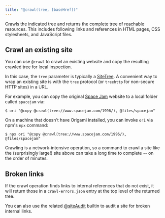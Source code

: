 ```yaml
---
title: "@crawl(tree, [baseHref])"
---
```


Crawls the indicated tree and returns the complete tree of reachable resources. This includes following links and references in HTML pages, CSS stylesheets, and JavaScript files.

## Crawl an existing site

You can use `@crawl` to crawl an existing website and copy the resulting crawled tree for local inspection.

In this case, the `tree` parameter is typically a [SiteTree](/async-tree/SiteTree.html). A convenient way to wrap an existing site is with the `tree` protocol (or `treehttp` for non-secure HTTP sites) in a URL.

For example, you can copy the original [Space Jam](https://www.spacejam.com/1996/) website to a local folder called `spacejam` via:

```console
$ ori "@copy @crawl(tree://www.spacejam.com/1996/), @files/spacejam"
```

On a machine that doesn't have Origami installed, you can invoke `ori` via npm's `npx` command:

```console
$ npx ori "@copy @crawl(tree://www.spacejam.com/1996/), @files/spacejam"
```

Crawling is a network-intensive operation, so a command to crawl a site like the (surprisingly large!) site above can take a long time to complete -- on the order of minutes.

## Broken links

If the crawl operation finds links to internal references that do not exist, it will return those in a `crawl-errors.json` entry at the top level of the returned tree.

You can also use the related [@siteAudit](@siteAudit.html) builtin to audit a site for broken internal links.
